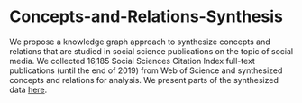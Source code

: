 # Concepts-and-Relations-Synthesis

We propose a knowledge graph approach to synthesize concepts and relations that are studied in social science publications on the topic of social media. We collected 16,185 Social Sciences Citation Index full-text publications (until the end of 2019) from Web of Science and synthesized concepts and relations for analysis. We present parts of the synthesized data [here](./Synthesized_Concepts_and_Relations.csv).
